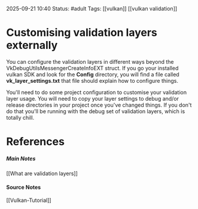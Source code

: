 2025-09-21 10:40
Status: #adult 
Tags: [[vulkan]] [[vulkan validation]]
# Customising validation layers externally

You can configure the validation layers in different ways beyond the VkDebugUtilsMessengerCreateInfoEXT struct. If you go your installed vulkan SDK and look for the **Config** directory, you will find a file called **vk_layer_settings.txt** that file should explain how to configure things.

You'll need to do some project configuration to customise your validation layer usage. You will need to copy your layer settings to debug and/or release directories in your project once you've changed things. If you don't do that you'll be running with the debug set of validation layers, which is totally chill.
# References
##### Main Notes
[[What are validation layers]]
#### Source Notes
[[Vulkan-Tutorial]]